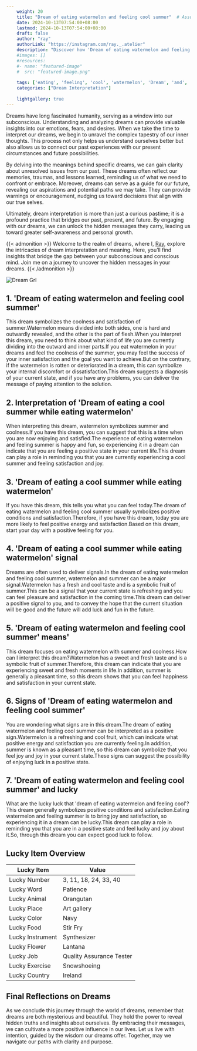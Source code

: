 ```yaml
---
    weight: 20
    title: "Dream of eating watermelon and feeling cool summer"  # Assuming 'title' column exists
    date: 2024-10-13T07:54:00+08:00
    lastmod: 2024-10-13T07:54:00+08:00
    draft: false
    author: "ray"
    authorLink: "https://instagram.com/ray._.atelier"
    description: "Discover how 'Dream of eating watermelon and feeling cool summer' can interpret your future and uncover its significant meanings in your life."
    #images: []
    #resources:
    #- name: "featured-image"
    #  src: "featured-image.png"
    
    tags: ['eating', 'feeling', 'cool', 'watermelon', 'Dream', 'and', 'summer', 'of']
    categories: ["Dream Interpretation"]
    
    lightgallery: true
---
```

    
Dreams have long fascinated humanity, serving as a window into our subconscious. Understanding and analyzing dreams can provide valuable insights into our emotions, fears, and desires. When we take the time to interpret our dreams, we begin to unravel the complex tapestry of our inner thoughts. This process not only helps us understand ourselves better but also allows us to connect our past experiences with our present circumstances and future possibilities.

By delving into the meanings behind specific dreams, we can gain clarity about unresolved issues from our past. These dreams often reflect our memories, traumas, and lessons learned, reminding us of what we need to confront or embrace. Moreover, dreams can serve as a guide for our future, revealing our aspirations and potential paths we may take. They can provide warnings or encouragement, nudging us toward decisions that align with our true selves.

Ultimately, dream interpretation is more than just a curious pastime; it is a profound practice that bridges our past, present, and future. By engaging with our dreams, we can unlock the hidden messages they carry, leading us toward greater self-awareness and personal growth.

{{< admonition >}}
Welcome to the realm of dreams, where I, [Ray](https://instagram.com/ray._.atelier), explore the intricacies of dream interpretation and meaning. Here, you’ll find insights that bridge the gap between your subconscious and conscious mind. Join me on a journey to uncover the hidden messages in your dreams.
{{< /admonition >}}

![Dream Grl](https://cdn.pixabay.com/photo/2017/11/02/03/35/gothic-2910057_1280.jpg "Dream Grl")

## 1. 'Dream of eating watermelon and feeling cool summer'
This dream symbolizes the coolness and satisfaction of summer.Watermelon means divided into both sides, one is hard and outwardly revealed, and the other is the part of flesh.When you interpret this dream, you need to think about what kind of life you are currently dividing into the outward and inner parts.If you eat watermelon in your dreams and feel the coolness of the summer, you may feel the success of your inner satisfaction and the goal you want to achieve.But on the contrary, if the watermelon is rotten or deteriorated in a dream, this can symbolize your internal discomfort or dissatisfaction.This dream suggests a diagnosis of your current state, and if you have any problems, you can deliver the message of paying attention to the solution.

## 2. Interpretation of 'Dream of eating a cool summer while eating watermelon'
When interpreting this dream, watermelon symbolizes summer and coolness.If you have this dream, you can suggest that this is a time when you are now enjoying and satisfied.The experience of eating watermelon and feeling summer is happy and fun, so experiencing it in a dream can indicate that you are feeling a positive state in your current life.This dream can play a role in reminding you that you are currently experiencing a cool summer and feeling satisfaction and joy.

## 3. 'Dream of eating a cool summer while eating watermelon'
If you have this dream, this tells you what you can feel today.The dream of eating watermelon and feeling cool summer usually symbolizes positive conditions and satisfaction.Therefore, if you have this dream, today you are more likely to feel positive energy and satisfaction.Based on this dream, start your day with a positive feeling for you.

## 4. 'Dream of eating a cool summer while eating watermelon' signal
Dreams are often used to deliver signals.In the dream of eating watermelon and feeling cool summer, watermelon and summer can be a major signal.Watermelon has a fresh and cool taste and is a symbolic fruit of summer.This can be a signal that your current state is refreshing and you can feel pleasure and satisfaction in the coming time.This dream can deliver a positive signal to you, and to convey the hope that the current situation will be good and the future will add luck and fun in the future.

## 5. 'Dream of eating watermelon and feeling cool summer' means'
This dream focuses on eating watermelon with summer and coolness.How can I interpret this dream?Watermelon has a sweet and fresh taste and is a symbolic fruit of summer.Therefore, this dream can indicate that you are experiencing sweet and fresh moments in life.In addition, summer is generally a pleasant time, so this dream shows that you can feel happiness and satisfaction in your current state.

## 6. Signs of 'Dream of eating watermelon and feeling cool summer'
You are wondering what signs are in this dream.The dream of eating watermelon and feeling cool summer can be interpreted as a positive sign.Watermelon is a refreshing and cool fruit, which can indicate what positive energy and satisfaction you are currently feeling.In addition, summer is known as a pleasant time, so this dream can symbolize that you feel joy and joy in your current state.These signs can suggest the possibility of enjoying luck in a positive state.

## 7. 'Dream of eating watermelon and feeling cool summer' and lucky
What are the lucky luck that 'dream of eating watermelon and feeling cool'?This dream generally symbolizes positive conditions and satisfaction.Eating watermelon and feeling summer is to bring joy and satisfaction, so experiencing it in a dream can be lucky.This dream can play a role in reminding you that you are in a positive state and feel lucky and joy about it.So, through this dream you can expect good luck to follow.

## Lucky Item Overview
| Lucky Item          | Value              |
|---------------|--------------------|
| Lucky Number        | 3, 11, 18, 24, 33, 40  |
| Lucky Word          | Patience |
| Lucky Animal        | Orangutan |
| Lucky Place         | Art gallery     |
| Lucky Color         | Navy     |
| Lucky Food          | Stir Fry      |
| Lucky Instrument    | Synthesizer |
| Lucky Flower        | Lantana    |
| Lucky Job           | Quality Assurance Tester       |
| Lucky Exercise      | Snowshoeing  |
| Lucky Country       | Ireland    |


##  Final Reflections on Dreams

As we conclude this journey through the world of dreams, remember that dreams are both mysterious and beautiful. They hold the power to reveal hidden truths and insights about ourselves. By embracing their messages, we can cultivate a more positive influence in our lives. Let us live with intention, guided by the wisdom our dreams offer. Together, may we navigate our paths with clarity and purpose.
